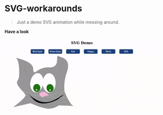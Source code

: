 # SVG-workarounds

> Just a demo SVG animation while messing around.

**Have a look**

![Gif](https://github.com/jamesgeorge007/SVG-workarounds/blob/master/assets/demo.gif)
